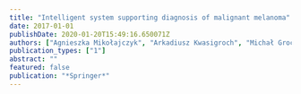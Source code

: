 ```yaml
---
title: "Intelligent system supporting diagnosis of malignant melanoma"
date: 2017-01-01
publishDate: 2020-01-20T15:49:16.650071Z
authors: ["Agnieszka Mikołajczyk", "Arkadiusz Kwasigroch", "Michał Grochowski"]
publication_types: ["1"]
abstract: ""
featured: false
publication: "*Springer*"
---
```


